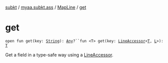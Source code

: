 [subkt](../../index.md) / [myaa.subkt.ass](../index.md) / [MapLine](index.md) / [get](./get.md)

# get

`open fun get(key: `[`String`](https://kotlinlang.org/api/latest/jvm/stdlib/kotlin/-string/index.html)`): `[`Any`](https://kotlinlang.org/api/latest/jvm/stdlib/kotlin/-any/index.html)`?``fun <T> get(key: `[`LineAccessor`](../-line-accessor/index.md)`<`[`T`](get.md#T)`, `[`L`](index.md#L)`>): `[`T`](get.md#T)

Get a field in a type-safe way using a [LineAccessor](../-line-accessor/index.md).


